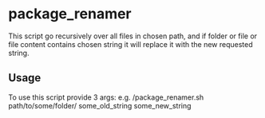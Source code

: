 # package_renamer

This script go recursively over all files in chosen path, 
and if folder or file or file content contains chosen string
it will replace it with the new requested string.

## Usage

To use this script provide 3 args: <pkg path> <old name> <new name> 
e.g. /package_renamer.sh path/to/some/folder/ some_old_string some_new_string